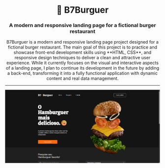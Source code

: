 <h1 align="center">🍔 B7Burguer</h1>

<h3 align="center">A modern and responsive landing page for a fictional burger restaurant</h3>

<p align="center">
  B7Burguer is a modern and responsive landing page project designed for a fictional burger restaurant.  
  The main goal of this project is to practice and showcase front-end development skills using **HTML, CSS**,  
  and responsive design techniques to deliver a clean and attractive user experience.  
  While it currently focuses on the visual and interactive aspects of a landing page,  
  I plan to continue its development in the future by adding a back-end,  
  transforming it into a fully functional application with dynamic content and real data management.  
</p>

---

<p align="center">
  <img src="./B7Burguer imgs/b7burguer-preview.png" alt="B7Burguer Landing Page Preview" width="800"/>
</p>

